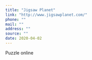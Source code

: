 ```yaml
---
title: "Jigsaw Planet"
link: "http://www.jigsawplanet.com/"
phone: ""
mail: ""
address: ""
source: ""
date: 2020-04-02
---
```


Puzzle online
